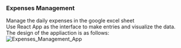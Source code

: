 ### Expenses Management
Manage the daily expenses in the google excel sheet<br/>
Use React App as the interface to make entries and visualize the data.<br/>
The design of the appliaction is as follows:<br/>
![Expenses_Management_App](https://github.com/RamyaJayaramanCseJku/Expenses_Management/blob/dev/src/assets/Expenses_Management_App.PNG)
